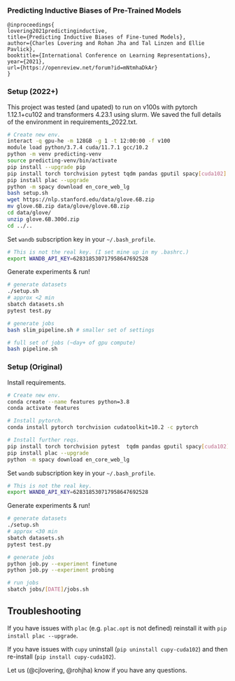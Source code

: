 ### Predicting Inductive Biases of Pre-Trained Models

```
@inproceedings{
lovering2021predictinginductive,
title={Predicting Inductive Biases of Fine-tuned Models},
author={Charles Lovering and Rohan Jha and Tal Linzen and Ellie Pavlick},
booktitle={International Conference on Learning Representations},
year={2021},
url={https://openreview.net/forum?id=mNtmhaDkAr}
}
```

### Setup (2022+)

This project was tested (and upated) to run on v100s with pytorch 1.12.1+cu102 and transformers 4.23.1 using slurm. We saved the full details of the environment in requirements_2022.txt.


```bash
# Create new env.
interact -q gpu-he -m 128GB -g 1 -t 12:00:00 -f v100
module load python/3.7.4 cuda/11.7.1 gcc/10.2
python -m venv predicting-venv
source predicting-venv/bin/activate
pip install --upgrade pip
pip install torch torchvision pytest tqdm pandas gputil spacy[cuda102] transformers pytorch_lightning  pyinflect sklearn wandb nltk plac torchmetrics sentencepiece
pip install plac --upgrade
python -m spacy download en_core_web_lg
bash setup.sh
wget https://nlp.stanford.edu/data/glove.6B.zip
mv glove.6B.zip data/glove/glove.6B.zip 
cd data/glove/
unzip glove.6B.300d.zip
cd ../..
```

Set `wandb` subscription key in your `~/.bash_profile`.

```bash
# This is not the real key. (I set mine up in my .bashrc.)
export WANDB_API_KEY=628318530717958647692528
```

Generate experiments & run!

```bash
# generate datasets
./setup.sh
# approx <2 min
sbatch datasets.sh
pytest test.py

# generate jobs
bash slim_pipeline.sh # smaller set of settings

# full set of jobs (~day+ of gpu compute)
bash pipeline.sh
```


### Setup (Original)

Install requirements.

```bash
# Create new env.
conda create --name features python=3.8
conda activate features

# Install pytorch.
conda install pytorch torchvision cudatoolkit=10.2 -c pytorch

# Install further reqs.
pip install torch torchvision pytest  tqdm pandas gputil spacy[cuda102] transformers pytorch_lightning  pyinflect sklearn wandb nltk plac
pip install plac --upgrade
python -m spacy download en_core_web_lg
```

Set `wandb` subscription key in your `~/.bash_profile`.

```bash
# This is not the real key.
export WANDB_API_KEY=628318530717958647692528
```

Generate experiments & run!

```bash
# generate datasets
./setup.sh
# approx <30 min
sbatch datasets.sh
pytest test.py

# generate jobs
python job.py --experiment finetune
python job.py --experiment probing

# run jobs
sbatch jobs/[DATE]/jobs.sh
```

## Troubleshooting

If you have issues with `plac` (e.g. `plac.opt` is not defined) reinstall it with `pip install plac --upgrade`.

If you have issues with `cupy` uninstall (`pip uninstall cupy-cuda102`) and then re-install (`pip install cupy-cuda102`). 

Let us (@cjlovering, @rohjha) know if you have any questions.
